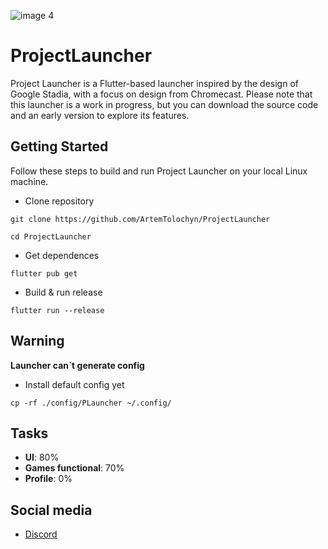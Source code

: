 ![image 4](https://github.com/ArtemTolochyn/ProjectLauncher/assets/146871074/302ef8f2-f7e0-40a7-b57e-8c196290660f)


# ProjectLauncher

Project Launcher is a Flutter-based launcher inspired by the design of Google Stadia, with a focus on design from Chromecast. Please note that this launcher is a work in progress, but you can download the source code and an early version to explore its features.

## Getting Started
Follow these steps to build and run Project Launcher on your local Linux machine.

- Clone repository
```
git clone https://github.com/ArtemTolochyn/ProjectLauncher
```
```
cd ProjectLauncher
```

- Get dependences
```
flutter pub get
```

- Build & run release
```
flutter run --release
```

## Warning
**Launcher can`t generate config**
- Install default config yet
```
cp -rf ./config/PLauncher ~/.config/
```


## Tasks
- **UI**: 80%
- **Games functional**: 70%
- **Profile**: 0%

## Social media
- [Discord](https://discord.gg/zQfZehumeb)
